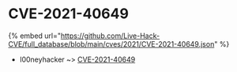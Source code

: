 # CVE-2021-40649
{% embed url="https://github.com/Live-Hack-CVE/full_database/blob/main/cves/2021/CVE-2021-40649.json" %}

* l00neyhacker ~> [CVE-2021-40649](https://www.alice-snow.ru/2021/database/cve-2021-40649/cve-2021-40649-l00neyhacker)